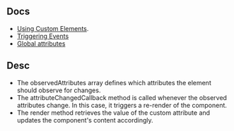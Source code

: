 
 ## Docs
 - [Using Custom Elements](https://developer.mozilla.org/en-US/docs/Web/API/Web_components/Using_custom_elements).
 - [Triggering Events](https://developer.mozilla.org/en-US/docs/Web/Events/Creating_and_triggering_events)
 - [Global attributes](https://developer.mozilla.org/en-US/docs/Web/HTML/Global_attributes)

## Desc
- The observedAttributes array defines which attributes the element should observe for changes.
- The attributeChangedCallback method is called whenever the observed attributes change. In this case, it triggers a re-render of the component.
- The render method retrieves the value of the custom attribute and updates the component's content accordingly.
